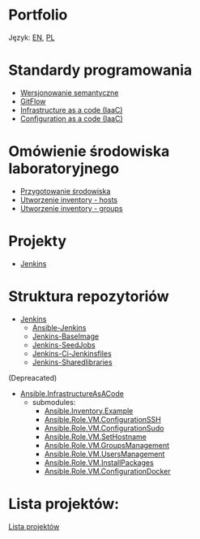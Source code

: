 Portfolio
=========

Język: [EN](README.md), [PL](README.PL.md)

Standardy programowania
=========
 - [Wersjonowanie semantyczne](standards/programming_standards/PL/SemanticVersioning.md)
 - [GitFlow](standards/programming_standards/PL/Gitflow.md)
 - [Infrastructure as a code (IaaC)](standards/infrastructure_as_code/PL/Overview.md)
 - [Configuration as a code (IaaC)](standards/configuration_as_code/PL/Overview.md)

Omówienie środowiska laboratoryjnego
=========
 - [Przygotowanie środowiska](lab_environment/laboratory_environment/PL/Overview.md)
 - [Utworzenie inventory - hosts](lab_environment/laboratory_environment/PL/Hosts.md)
 - [Utworzenie inventory - groups](lab_environment/laboratory_environment/PL/Groups.md)

Projekty
=========
- [Jenkins](https://github.com/wolfsea89/Jenkins.git)

Struktura repozytoriów
=========
- [Jenkins](https://github.com/wolfsea89/Jenkins.git)
  - [Ansible-Jenkins](https://github.com/wolfsea89/Ansible-Jenkins.git)
  - [Jenkins-BaseImage](https://github.com/wolfsea89/Jenkins-BaseImage.git)
  - [Jenkins-SeedJobs](https://github.com/wolfsea89/Jenkins-SeedJobs.git)
  - [Jenkins-Ci-Jenkinsfiles](https://github.com/wolfsea89/Jenkins-Ci-Jenkinsfiles.git)
  - [Jenkins-Sharedlibraries](https://github.com/wolfsea89/Jenkins-Sharedlibraries.git)



(Depreacated)
- [Ansible.InfrastructureAsACode](https://github.com/wolfsea89/Ansible.InfrastructureAsACode.git)
  - submodules:
    - [Ansible.Inventory.Example](https://github.com/wolfsea89/Ansible.Inventory.Example.git)
    - [Ansible.Role.VM.ConfigurationSSH](https://github.com/wolfsea89/Ansible.Role.VM.ConfigurationSSH.git)
    - [Ansible.Role.VM.ConfigurationSudo](https://github.com/wolfsea89/Ansible.Role.VM.ConfigurationSudo.git)
    - [Ansible.Role.VM.SetHostname](https://github.com/wolfsea89/Ansible.Role.VM.SetHostname.git)
    - [Ansible.Role.VM.GroupsManagement](https://github.com/wolfsea89/Ansible.Role.VM.GroupsManagement.git)
    - [Ansible.Role.VM.UsersManagement](https://github.com/wolfsea89/Ansible.Role.VM.UsersManagement.git)
    - [Ansible.Role.VM.InstallPackages](https://github.com/wolfsea89/Ansible.Role.VM.InstallPackages.git)
    - [Ansible.Role.VM.ConfigurationDocker](https://github.com/wolfsea89/Ansible.Role.VM.ConfigurationDocker.git)

Lista projektów:
=========
[Lista projektów](https://github.com/users/wolfsea89/projects/11)